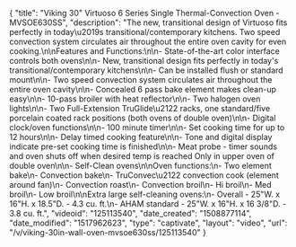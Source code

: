 {
    "title": "Viking 30\" Virtuoso 6 Series Single Thermal-Convection Oven - MVSOE630SS",
    "description": "The new, transitional design of Virtuoso fits perfectly in today\u2019s transitional\/contemporary kitchens. Two speed convection system circulates air throughout the entire oven cavity for even cooking.\n\nFeatures and Functions:\n\n- State-of-the-art color interface controls both ovens\n\n- New, transitional design fits perfectly in today's transitional\/contemporary kitchens\n\n- Can be installed flush or standard mount\n\n- Two speed convection system circulates air throughout the entire oven cavity\n\n- Concealed 6 pass bake element makes clean-up easy\n\n- 10-pass broiler with heat reflector\n\n- Two halogen oven lights\n\n- Two Full-Extension TruGlide\u2122 racks, one standard\/five porcelain coated rack positions (both ovens of double oven)\n\n- Digital clock\/oven functions\n\n- 100 minute timer\n\n- Set cooking time for up to 12 hours\n\n- Delay timed cooking feature\n\n- Tone and digital display indicate pre-set cooking time is finished\n\n- Meat probe - timer sounds and oven shuts off when desired temp is reached Only in upper oven of double oven\n\n- Self-Clean ovens\n\nOven functions:\n- Two element bake\n- Convection bake\n- TruConvec\u2122 convection cook (element around fan)\n- Convection roast\n- Convection broil\n- Hi broil\n- Med broil\n- Low broil\n\nExtra large self-cleaning ovens:\n- Overall - 25\"W. x 16\"H. x 18.5\"D. - 4.3 cu. ft.\n- AHAM standard - 25\"W. x 16\"H. x 16 3\/8\"D. - 3.8 cu. ft.",
    "videoid": "125113540",
    "date_created": "1508877114",
    "date_modified": "1517962623",
    "type": "captivate",
    "layout": "video",
    "url": "\/v\/viking-30in-wall-oven-mvsoe630ss\/125113540"
}